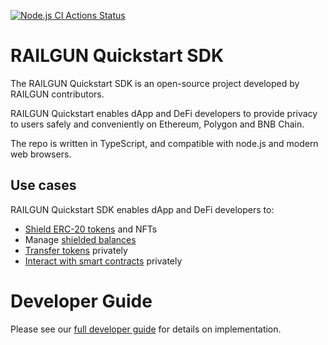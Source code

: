 [![Node.js CI Actions Status](https://github.com/Railgun-Community/quickstart/actions/workflows/node.js.yml/badge.svg?branch=master)](https://github.com/Railgun-Community/quickstart/actions)

# RAILGUN Quickstart SDK

The RAILGUN Quickstart SDK is an open-source project developed by RAILGUN contributors.

RAILGUN Quickstart enables dApp and DeFi developers to provide privacy to users safely and conveniently on Ethereum, Polygon and BNB Chain.

The repo is written in TypeScript, and compatible with node.js and modern web browsers.

## Use cases

RAILGUN Quickstart SDK enables dApp and DeFi developers to:

* [Shield ERC-20 tokens](https://railgun-privacy.gitbook.io/developer-guide/quickstart/transactions/shielding/) and NFTs
* Manage [shielded balances](https://railgun-privacy.gitbook.io/developer-guide/quickstart/shielded-balances/)
* [Transfer tokens](https://railgun-privacy.gitbook.io/developer-guide/quickstart/transactions/private-transfers) privately
* [Interact with smart contracts](https://railgun-privacy.gitbook.io/developer-guide/quickstart/transactions/cross-contract-calls) privately

# Developer Guide

Please see our [full developer guide](https://railgun-privacy.gitbook.io/developer-guide/quickstart) for details on implementation.
